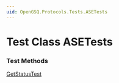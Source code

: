 ```yaml
---
uid: OpenGSQ.Protocols.Tests.ASETests
---
```


# Test Class ASETests

### Test Methods

<a href="/tests/OpenGSQ.Protocols.Tests/ASETests/GetStatusTest.html">GetStatusTest</a>

